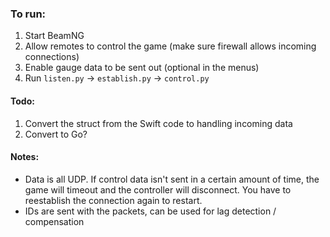 ### To run:

1. Start BeamNG
2. Allow remotes to control the game (make sure firewall allows incoming connections)
3. Enable gauge data to be sent out (optional in the menus)
4. Run `listen.py` -> `establish.py` -> `control.py`

#### Todo:

1. Convert the struct from the Swift code to handling incoming data
2. Convert to Go?

#### Notes:

- Data is all UDP. If control data isn't sent in a certain amount of time, the game will timeout and the controller will disconnect. You have to reestablish the connection again to restart.
- IDs are sent with the packets, can be used for lag detection / compensation